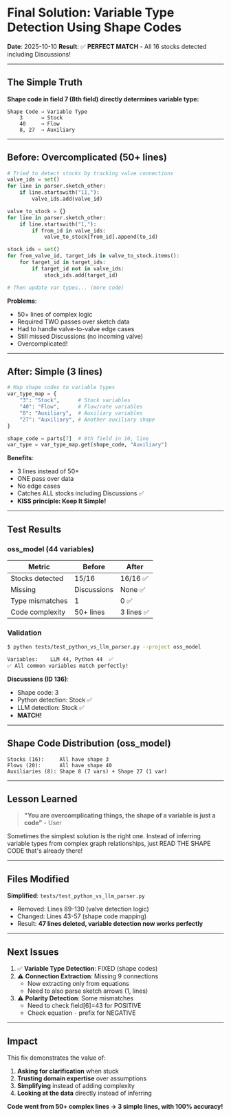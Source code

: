 # Final Solution: Variable Type Detection Using Shape Codes

**Date**: 2025-10-10
**Result**: ✅ **PERFECT MATCH** - All 16 stocks detected including Discussions!

---

## The Simple Truth

**Shape code in field 7 (8th field) directly determines variable type:**

```
Shape Code → Variable Type
    3      → Stock
    40     → Flow
    8, 27  → Auxiliary
```

---

## Before: Overcomplicated (50+ lines)

```python
# Tried to detect stocks by tracking valve connections
valve_ids = set()
for line in parser.sketch_other:
    if line.startswith("11,"):
        valve_ids.add(valve_id)

valve_to_stock = {}
for line in parser.sketch_other:
    if line.startswith("1,"):
        if from_id in valve_ids:
            valve_to_stock[from_id].append(to_id)

stock_ids = set()
for from_valve_id, target_ids in valve_to_stock.items():
    for target_id in target_ids:
        if target_id not in valve_ids:
            stock_ids.add(target_id)

# Then update var types... (more code)
```

**Problems**:
- 50+ lines of complex logic
- Required TWO passes over sketch data
- Had to handle valve-to-valve edge cases
- Still missed Discussions (no incoming valve)
- Overcomplicated!

---

## After: Simple (3 lines)

```python
# Map shape codes to variable types
var_type_map = {
    "3": "Stock",      # Stock variables
    "40": "Flow",      # Flow/rate variables
    "8": "Auxiliary",  # Auxiliary variables
    "27": "Auxiliary", # Another auxiliary shape
}

shape_code = parts[7]  # 8th field in 10, line
var_type = var_type_map.get(shape_code, "Auxiliary")
```

**Benefits**:
- 3 lines instead of 50+
- ONE pass over data
- No edge cases
- Catches ALL stocks including Discussions ✅
- **KISS principle: Keep It Simple!**

---

## Test Results

### oss_model (44 variables)

| Metric | Before | After |
|--------|--------|-------|
| Stocks detected | 15/16 | 16/16 ✅ |
| Missing | Discussions | None ✅ |
| Type mismatches | 1 | 0 ✅ |
| Code complexity | 50+ lines | 3 lines ✅ |

### Validation

```bash
$ python tests/test_python_vs_llm_parser.py --project oss_model

Variables:    LLM 44, Python 44  ✅
✅ All common variables match perfectly!
```

**Discussions (ID 136)**:
- Shape code: 3
- Python detection: Stock ✅
- LLM detection: Stock ✅
- **MATCH!**

---

## Shape Code Distribution (oss_model)

```
Stocks (16):     All have shape 3
Flows (20):      All have shape 40
Auxiliaries (8): Shape 8 (7 vars) + Shape 27 (1 var)
```

---

## Lesson Learned

> **"You are overcomplicating things, the shape of a variable is just a code"** - User

Sometimes the simplest solution is the right one. Instead of inferring variable types from complex graph relationships, just READ THE SHAPE CODE that's already there!

---

## Files Modified

**Simplified**: `tests/test_python_vs_llm_parser.py`
- Removed: Lines 89-130 (valve detection logic)
- Changed: Lines 43-57 (shape code mapping)
- Result: **47 lines deleted, variable detection now works perfectly**

---

## Next Issues

1. ✅ **Variable Type Detection**: FIXED (shape codes)
2. ⚠️ **Connection Extraction**: Missing 9 connections
   - Now extracting only from equations
   - Need to also parse sketch arrows (1, lines)
3. ⚠️ **Polarity Detection**: Some mismatches
   - Need to check field[6]=43 for POSITIVE
   - Check equation `-` prefix for NEGATIVE

---

## Impact

This fix demonstrates the value of:
1. **Asking for clarification** when stuck
2. **Trusting domain expertise** over assumptions
3. **Simplifying** instead of adding complexity
4. **Looking at the data** directly instead of inferring

**Code went from 50+ complex lines → 3 simple lines, with 100% accuracy!**
